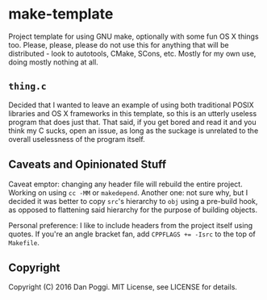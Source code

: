 # make-template

Project template for using GNU make, optionally with some fun OS X things too. Please, please, please do not use this for anything that will be distributed - look to autotools, CMake, SCons, etc. Mostly for my own use, doing mostly nothing at all.

## `thing.c`

Decided that I wanted to leave an example of using both traditional POSIX libraries and OS X frameworks in this template, so this is an utterly useless program that does just that. That said, if you get bored and read it and you think my C sucks, open an issue, as long as the suckage is unrelated to the overall uselessness of the program itself.

## Caveats and Opinionated Stuff

Caveat emptor: changing any header file will rebuild the entire project. Working on using `cc -MM` or `makedepend`. Another one: not sure why, but I decided it was better to copy `src`'s hierarchy to `obj` using a pre-build hook, as opposed to flattening said hierarchy for the purpose of building objects.

Personal preference: I like to include headers from the project itself using quotes. If you're an angle bracket fan, add `CPPFLAGS += -Isrc` to the top of `Makefile`.

## Copyright

Copyright (C) 2016 Dan Poggi. MIT License, see LICENSE for details.
